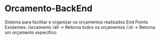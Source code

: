 # Orcamento-BackEnd
Sistema para facilitar e organizar os orçamentos realizados
End Points Existentes:
/orcamento
  /all -> Retorna todos os orçamentos
  /:id -> Retorna um orçamento especifico
